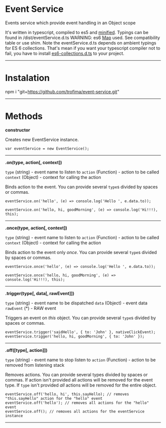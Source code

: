 Event Service
=============

Events service which provide event handling in an Object scope

It's written in typescript, compiled to es5 and [minified](/dist/eventService.min.js).
Typings can be found in /dist/eventService.d.ts
WARNING: es6 [Map](https://developer.mozilla.org/en-US/docs/Web/JavaScript/Reference/Global_Objects/Map) used. See compatibility table or use shim.
Note the eventService.d.ts depends on ambient typings for ES 6 collections. 
That's mean if you want your typescript compiler not to fail, you have to install [es6-collections.d.ts](https://github.com/DefinitelyTyped/DefinitelyTyped/blob/master/es6-collections/es6-collections.d.ts) to your project.

---

Instalation
===========

npm i "git+https://github.com/trofima/event-service.git"

----

Methods
=======

**constructor**

Creates new EventService instance.

    var eventService = new EventService();

---

**.on(type, action[, context])**

`type` (string) - event name to listen to
`action` (Function) - action to be called
`context` (Object) - context for calling the action  

Binds action to the event. You can provide several `type`s divided by spaces or commas.

    eventService.on('hello', (e) => console.log('Hello ', e.data.to));

    eventService.on('hello, hi, goodMorning', (e) => console.log('Hi!!!), this);

---

**.once(type, action[, context])**

`type` (string) - event name to listen to
`action` (Function) - action to be called
`context` (Object) - context for calling the action  

Binds action to the event only *once*. You can provide several `type`s divided by spaces or commas.

    eventService.once('hello', (e) => console.log('Hello ', e.data.to));

    eventService.once('hello, hi, goodMorning', (e) => console.log('Hi!!!), this);

---

**.trigger(type[, data[, rawEvent]])**

`type` (string) - event name to be dispatched
`data` (Object) - event data
`rawEvent` (*) - RAW event  

Triggers an event on *this* object. You can provide several `type`s divided by spaces or commas.

    eventService.trigger('saidHello', { to: 'John' }, nativeClickEvent);
    eventService.trigger('hello, hi, goodMorning', { to: 'John' });

---

**.off([type[, action]])**

`type` (string) - event name to stop listen to
`action` (Function) - action to be removed from listening stack

 Removes actions. You can provide several types divided by spaces or commas. If action isn't provided all actions will be removed for the event type. If `type` isn't provided *all* actions will be removed for the entire object.

    eventService.off('hello, hi', this.sayHello); // removes "this.sayHello" action for the "hello" event
    eventService.off('hello'); // removes all actions for the "hello" event
    eventService.off(); // removes all actions for the eventService instance

---
